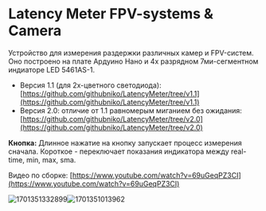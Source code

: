 # Latency Meter FPV-systems & Camera

Устройство для измерения раздержки различных камер и FPV-систем. Оно построено на плате Ардуино Нано и 4х разрядном 7ми-сегментном индиаторе LED 5461AS-1.

* Версия 1.1 (для 2х-цветного светодиода): [https://github.com/githubniko/LatencyMeter/tree/v1.1](https://github.com/githubniko/LatencyMeter/tree/v1.1)
* Версия 2.0: отличие от 1.1 равномерым миганием без ожидания: [https://github.com/githubniko/LatencyMeter/tree/v2.0](https://github.com/githubniko/LatencyMeter/tree/v2.0)

**Кнопка:** Длинное нажатие на кнопку запускает процесс измерения сначала. Короткое - переключает показания индикатора между real-time, min, max, sma.

Видео по сборке: [https://www.youtube.com/watch?v=69uGeqPZ3CI](https://www.youtube.com/watch?v=69uGeqPZ3CI)

![1701351332899](images/README/1701351332899.png)![1701351013962](images/README/1701351013962.png)
